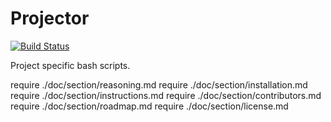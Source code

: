 # Projector

[![Build Status](https://travis-ci.org/bas080/projector.svg?branch=master)](https://travis-ci.org/bas080/projector)

Project specific bash scripts.

require ./doc/section/reasoning.md
require ./doc/section/installation.md
require ./doc/section/instructions.md
require ./doc/section/contributors.md
require ./doc/section/roadmap.md
require ./doc/section/license.md
